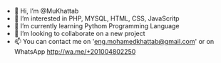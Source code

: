 - 👋 Hi, I’m @MuKhattab
- 👀 I’m interested in PHP, MYSQL, HTML, CSS, JavaScritp
- 🌱 I’m currently learning Pythom Programming Language
- 💞️ I’m looking to collaborate on a new project
- 📫 You can contact me on 'eng.mohamedkhattab@gmail.com' or on WhatsApp http://wa.me/+201004802250

<!---
MuKhattab/MuKhattab is a ✨ special ✨ repository because its `README.md` (this file) appears on your GitHub profile.
You can click the Preview link to take a look at your changes.
--->
